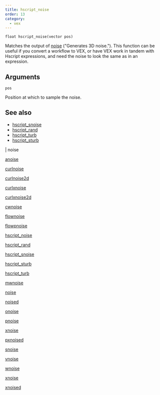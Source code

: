 ```yaml
---
title: hscript_noise
order: 13
category:
  - vex
---
```


`float hscript_noise(vector pos)`

Matches the output of [noise](../../expressions/noise.html) ("Generates 3D noise."). This function can be useful if you convert a workflow to VEX, or have VEX work in tandem with Hscript expressions, and need the noise to look the same as in an expression.

## Arguments

`pos`

Position at which to sample the noise.

## See also

- [hscript_snoise](hscript_snoise.html)
- [hscript_rand](hscript_rand.html)
- [hscript_turb](hscript_turb.html)
- [hscript_sturb](hscript_sturb.html)

|
noise

[anoise](anoise.html)

[curlnoise](curlnoise.html)

[curlnoise2d](curlnoise2d.html)

[curlxnoise](curlxnoise.html)

[curlxnoise2d](curlxnoise2d.html)

[cwnoise](cwnoise.html)

[flownoise](flownoise.html)

[flowpnoise](flowpnoise.html)

[hscript_noise](hscript_noise.html)

[hscript_rand](hscript_rand.html)

[hscript_snoise](hscript_snoise.html)

[hscript_sturb](hscript_sturb.html)

[hscript_turb](hscript_turb.html)

[mwnoise](mwnoise.html)

[noise](noise.html)

[noised](noised.html)

[onoise](onoise.html)

[pnoise](pnoise.html)

[xnoise](pxnoise.html)

[pxnoised](pxnoised.html)

[snoise](snoise.html)

[vnoise](vnoise.html)

[wnoise](wnoise.html)

[xnoise](xnoise.html)

[xnoised](xnoised.html)
